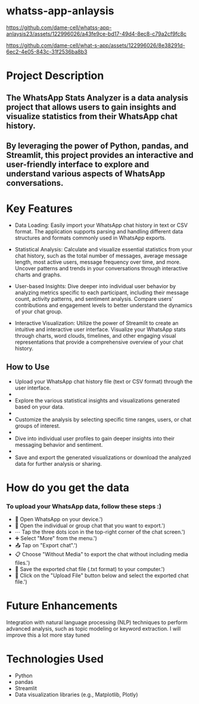 # whatss-app-anlaysis

https://github.com/dame-cell/whatss-app-anlaysis23/assets/122996026/a43fe9ce-bd17-49d4-8ec8-c79a2cf9fc8c

https://github.com/dame-cell/what-s-app/assets/122996026/8e38291d-6ec2-4e05-843c-31f2536ba8b3

# Project Description

## The WhatsApp Stats Analyzer is a data analysis project that allows users to gain insights and visualize statistics from their WhatsApp chat history. 

## By leveraging the power of Python, pandas, and Streamlit, this project  provides an interactive and user-friendly interface to explore and understand various aspects of WhatsApp conversations.

# Key Features
* Data Loading: Easily import your WhatsApp chat history in text or CSV format. The application supports parsing and handling different data structures and formats commonly used in WhatsApp exports.

* Statistical Analysis: Calculate and visualize essential statistics from your chat history, such as the total number of messages, average message length, most active users, message frequency over time, and more. Uncover patterns and trends in your conversations through interactive charts and graphs.

* User-based Insights: Dive deeper into individual user behavior by analyzing metrics specific to each participant, including their message count, activity patterns, and sentiment analysis. Compare users' contributions and engagement levels to better understand the dynamics of your chat group.

* Interactive Visualization: Utilize the power of Streamlit to create an intuitive and interactive user interface. Visualize your WhatsApp stats through charts, word clouds, timelines, and other engaging visual representations that provide a comprehensive overview of your chat history.

## How to Use
 
* Upload your WhatsApp chat history file (text or CSV format) through the user interface.
* 
* Explore the various statistical insights and visualizations generated based on your data.
* 
* Customize the analysis by selecting specific time ranges, users, or chat groups of interest.
* 
* Dive into individual user profiles to gain deeper insights into their messaging behavior and sentiment.
* 
* Save and export the generated visualizations or download the analyzed data for further analysis or sharing.

# How do you get the data 

### To upload your WhatsApp data, follow these steps :)
* 📱 Open WhatsApp on your device.')
* 📩 Open the individual or group chat that you want to export.')
* ⋯ Tap the three dots icon in the top-right corner of the chat screen.')
* ➕ Select "More" from the menu.')
* 📤 Tap on "Export chat".')
*  📋 Choose "Without Media" to export the chat without including media files.')
*  💾 Save the exported chat file (.txt format) to your computer.')
*  📁 Click on the "Upload File" button below and select the exported chat file.')


# Future Enhancements

Integration with natural language processing (NLP) techniques to perform advanced analysis, such as topic modeling or keyword extraction.
I will improve this a lot more stay tuned

# Technologies Used
* Python
* pandas
* Streamlit
* Data visualization libraries (e.g., Matplotlib, Plotly)
